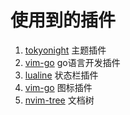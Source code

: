 # 使用到的插件

1. [tokyonight](https://github.com/wbthomason/packer.nvim) 主题插件
2. [vim-go](https://github.com/fatih/vim-go) go语言开发插件
3. [lualine](https://github.com/nvim-lualine/lualine.nvim) 状态栏插件
4. [vim-go](https://github.com/nvim-web-devicons) 图标插件
5. [nvim-tree](https://github.com/nvim-tree/nvim-tree.lua) 文档树


